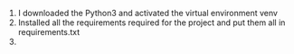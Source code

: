 1. I downloaded the Python3 and activated the virtual environment venv
2. Installed all the requirements required for the project and put them all in requirements.txt
3.
